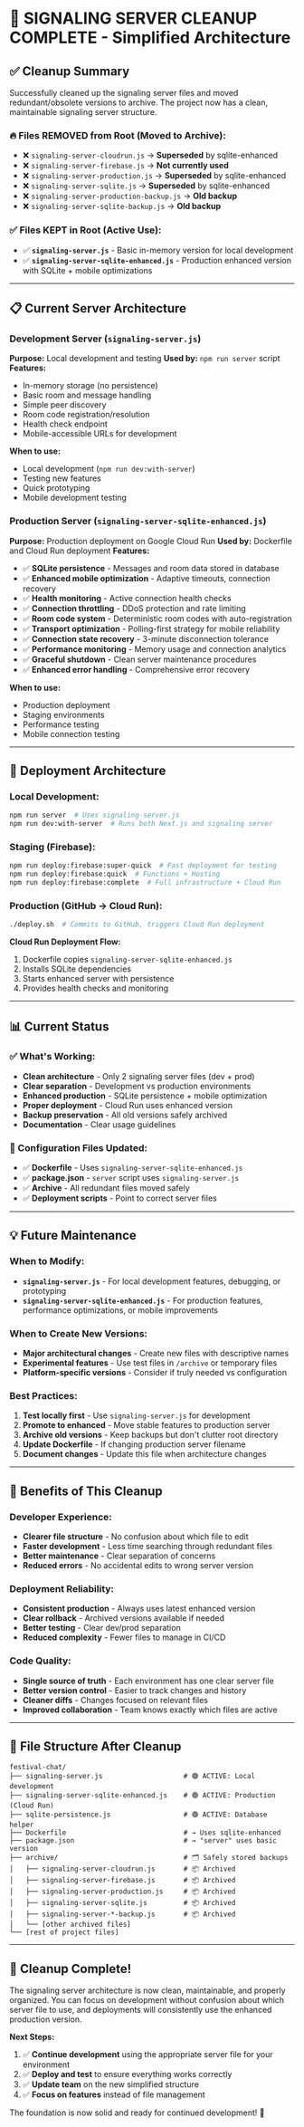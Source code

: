 # 🧹 **SIGNALING SERVER CLEANUP COMPLETE** - Simplified Architecture

## **✅ Cleanup Summary**

Successfully cleaned up the signaling server files and moved redundant/obsolete versions to archive. The project now has a clean, maintainable signaling server structure.

### **🔥 Files REMOVED from Root (Moved to Archive):**
- ❌ `signaling-server-cloudrun.js` → **Superseded** by sqlite-enhanced
- ❌ `signaling-server-firebase.js` → **Not currently used**
- ❌ `signaling-server-production.js` → **Superseded** by sqlite-enhanced  
- ❌ `signaling-server-sqlite.js` → **Superseded** by sqlite-enhanced
- ❌ `signaling-server-production-backup.js` → **Old backup**
- ❌ `signaling-server-sqlite-backup.js` → **Old backup**

### **✅ Files KEPT in Root (Active Use):**
- ✅ **`signaling-server.js`** - Basic in-memory version for local development
- ✅ **`signaling-server-sqlite-enhanced.js`** - Production enhanced version with SQLite + mobile optimizations

---

## **📋 Current Server Architecture**

### **Development Server (`signaling-server.js`)**
**Purpose:** Local development and testing
**Used by:** `npm run server` script
**Features:**
- In-memory storage (no persistence)
- Basic room and message handling
- Simple peer discovery
- Room code registration/resolution
- Health check endpoint
- Mobile-accessible URLs for development

**When to use:**
- Local development (`npm run dev:with-server`)
- Testing new features
- Quick prototyping
- Mobile development testing

### **Production Server (`signaling-server-sqlite-enhanced.js`)**
**Purpose:** Production deployment on Google Cloud Run
**Used by:** Dockerfile and Cloud Run deployment
**Features:**
- ✅ **SQLite persistence** - Messages and room data stored in database
- ✅ **Enhanced mobile optimization** - Adaptive timeouts, connection recovery
- ✅ **Health monitoring** - Active connection health checks
- ✅ **Connection throttling** - DDoS protection and rate limiting
- ✅ **Room code system** - Deterministic room codes with auto-registration
- ✅ **Transport optimization** - Polling-first strategy for mobile reliability
- ✅ **Connection state recovery** - 3-minute disconnection tolerance
- ✅ **Performance monitoring** - Memory usage and connection analytics
- ✅ **Graceful shutdown** - Clean server maintenance procedures
- ✅ **Enhanced error handling** - Comprehensive error recovery

**When to use:**
- Production deployment
- Staging environments
- Performance testing
- Mobile connection testing

---

## **🚀 Deployment Architecture**

### **Local Development:**
```bash
npm run server  # Uses signaling-server.js
npm run dev:with-server  # Runs both Next.js and signaling server
```

### **Staging (Firebase):**
```bash
npm run deploy:firebase:super-quick  # Fast deployment for testing
npm run deploy:firebase:quick  # Functions + Hosting
npm run deploy:firebase:complete  # Full infrastructure + Cloud Run
```

### **Production (GitHub → Cloud Run):**
```bash
./deploy.sh  # Commits to GitHub, triggers Cloud Run deployment
```

**Cloud Run Deployment Flow:**
1. Dockerfile copies `signaling-server-sqlite-enhanced.js`
2. Installs SQLite dependencies
3. Starts enhanced server with persistence
4. Provides health checks and monitoring

---

## **📊 Current Status**

### **✅ What's Working:**
- **Clean architecture** - Only 2 signaling server files (dev + prod)
- **Clear separation** - Development vs production environments
- **Enhanced production** - SQLite persistence + mobile optimization
- **Proper deployment** - Cloud Run uses enhanced version
- **Backup preservation** - All old versions safely archived
- **Documentation** - Clear usage guidelines

### **🔧 Configuration Files Updated:**
- ✅ **Dockerfile** - Uses `signaling-server-sqlite-enhanced.js`
- ✅ **package.json** - `server` script uses `signaling-server.js`
- ✅ **Archive** - All redundant files moved safely
- ✅ **Deployment scripts** - Point to correct server files

---

## **💡 Future Maintenance**

### **When to Modify:**
- **`signaling-server.js`** - For local development features, debugging, or prototyping
- **`signaling-server-sqlite-enhanced.js`** - For production features, performance optimizations, or mobile improvements

### **When to Create New Versions:**
- **Major architectural changes** - Create new files with descriptive names
- **Experimental features** - Use test files in `/archive` or temporary files
- **Platform-specific versions** - Consider if truly needed vs configuration

### **Best Practices:**
1. **Test locally first** - Use `signaling-server.js` for development
2. **Promote to enhanced** - Move stable features to production server
3. **Archive old versions** - Keep backups but don't clutter root directory
4. **Update Dockerfile** - If changing production server filename
5. **Document changes** - Update this file when architecture changes

---

## **🎯 Benefits of This Cleanup**

### **Developer Experience:**
- **Clearer file structure** - No confusion about which file to edit
- **Faster development** - Less time searching through redundant files
- **Better maintenance** - Clear separation of concerns
- **Reduced errors** - No accidental edits to wrong server version

### **Deployment Reliability:**
- **Consistent production** - Always uses latest enhanced version
- **Clear rollback** - Archived versions available if needed
- **Better testing** - Clear dev/prod separation
- **Reduced complexity** - Fewer files to manage in CI/CD

### **Code Quality:**
- **Single source of truth** - Each environment has one clear server file
- **Better version control** - Easier to track changes and history
- **Cleaner diffs** - Changes focused on relevant files
- **Improved collaboration** - Team knows exactly which files are active

---

## **📁 File Structure After Cleanup**

```
festival-chat/
├── signaling-server.js                    # 🟢 ACTIVE: Local development
├── signaling-server-sqlite-enhanced.js    # 🟢 ACTIVE: Production (Cloud Run)
├── sqlite-persistence.js                  # 🟢 ACTIVE: Database helper
├── Dockerfile                             # → Uses sqlite-enhanced
├── package.json                           # → "server" uses basic version
├── archive/                               # 🗂️ Safely stored backups
│   ├── signaling-server-cloudrun.js       # 📦 Archived
│   ├── signaling-server-firebase.js       # 📦 Archived
│   ├── signaling-server-production.js     # 📦 Archived
│   ├── signaling-server-sqlite.js         # 📦 Archived
│   ├── signaling-server-*-backup.js       # 📦 Archived
│   └── [other archived files]
└── [rest of project files]
```

---

## **🎉 Cleanup Complete!**

The signaling server architecture is now clean, maintainable, and properly organized. You can focus on development without confusion about which server file to use, and deployments will consistently use the enhanced production version.

**Next Steps:**
1. ✅ **Continue development** using the appropriate server file for your environment
2. ✅ **Deploy and test** to ensure everything works correctly
3. ✅ **Update team** on the new simplified structure
4. ✅ **Focus on features** instead of file management

The foundation is now solid and ready for continued development! 🚀
